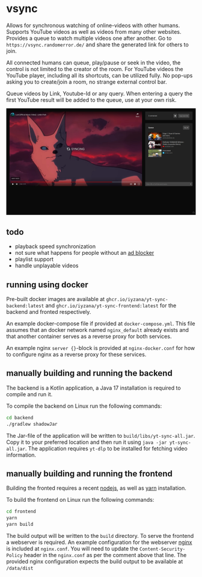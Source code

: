 # vsync

Allows for synchronous watching of online-videos with other humans.
Supports YouTube videos as well as videos from many other websites.
Provides a queue to watch multiple videos one after another.
Go to `https://vsync.randomerror.de/` and share the generated link for others to join.

All connected humans can queue, play/pause or seek in the video,
the control is not limited to the creator of the room.
For YouTube videos the YouTube player, including all its shortcuts, can be utilized fully.
No pop-ups asking you to create/join a room, no strange external control bar.

Queue videos by Link, Youtube-Id or any query.
When entering a query the first YouTube result will be added to the queue, use at your own risk.

![Screenshot with one video syncing and three videos from different domains in queue](./screenshot.jpg)

## todo

- playback speed synchronization
- not sure what happens for people without an [ad blocker](https://github.com/gorhill/uBlock/)
- playlist support
- handle unplayable videos

## running using docker

Pre-built docker images are available at `ghcr.io/iyzana/yt-sync-backend:latest` and
`ghcr.io/iyzana/yt-sync-frontend:latest` for the backend and fronted respectively.

An example docker-compose file if provided at `docker-compose.yml`.
This file assumes that an docker network named `nginx_default` already exists and that another
container serves as a reverse proxy for both services.

An example nginx `server {}`-block is provided at `nginx-docker.conf` for how to configure nginx as
a reverse proxy for these services.

## manually building and running the backend

The backend is a Kotlin application, a Java 17 installation is required to compile and run it.

To compile the backend on Linux run the following commands:

```sh
cd backend
./gradlew shadowJar
```

The Jar-file of the application will be written to `build/libs/yt-sync-all.jar`.
Copy it to your preferred location and then run it using `java -jar yt-sync-all.jar`.
The application requires `yt-dlp` to be installed for fetching video information.

## manually building and running the frontend

Building the fronted requires a recent [nodejs](https://nodejs.org/en/), as well as
[yarn](https://yarnpkg.com/) installation.

To build the frontend on Linux run the following commands:

```sh
cd frontend
yarn
yarn build
```

The build output will be written to the `build` directory.
To serve the frontend a webserver is required.
An example configuration for the webserver [nginx](https://nginx.org/en/) is included at
`nginx.conf`.
You will need to update the `Content-Security-Policy` header in the `nginx.conf` as per the comment
above that line.
The provided nginx configuration expects the build output to be available at `/data/dist`
